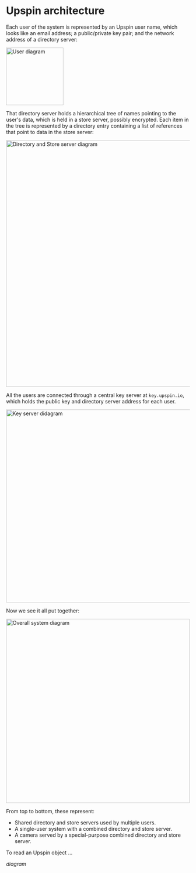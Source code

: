 # Upspin architecture

Each user of the system is represented by an Upspin user name, which looks like
an email address; a public/private key pair; and the network address of a
directory server:

<img src="/images/arch/user.png" width="157" alt="User diagram"/>

That directory server holds a hierarchical tree of names pointing to the user's
data, which is held in a store server, possibly encrypted.
Each item in the tree is represented by a directory entry containing a list of
references that point to data in the store server:

<img src="/images/arch/dirstore.png" width="674" alt="Directory and Store server diagram"/>

All the users are connected through a central key server at `key.upspin.io`,
which holds the public key and directory server address for each user.

<img src="/images/arch/key.png" width="527" alt="Key server didagram"/>

Now we see it all put together:

<img src="/images/arch/overall.png" width="503" alt="Overall system diagram"/>

From top to bottom, these represent:

- Shared directory and store servers used by multiple users.
- A single-user system with a combined directory and store server.
- A camera served by a special-purpose combined directory and store server.

To read an Upspin object ...

*diagram*
